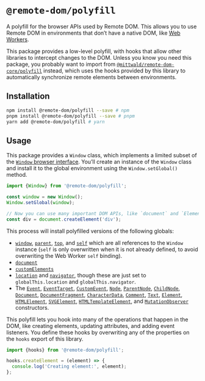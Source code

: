 # `@remote-dom/polyfill`

A polyfill for the browser APIs used by Remote DOM. This allows you to use Remote DOM in environments that don’t have a native DOM, like [Web Workers](https://developer.mozilla.org/en-US/docs/Web/API/Web_Workers_API).

This package provides a low-level polyfill, with hooks that allow other libraries to intercept changes to the DOM. Unless you know you need this package, you probably want to import from [`@mittwald/remote-dom-core/polyfill`](../core/README.md#remote-domcorepolyfill) instead, which uses the hooks provided by this library to automatically synchronize remote elements between environments.

## Installation

```sh
npm install @remote-dom/polyfill --save # npm
pnpm install @remote-dom/polyfill --save # pnpm
yarn add @remote-dom/polyfill # yarn
```

## Usage

This package provides a `Window` class, which implements a limited subset of the [`Window` browser interface](https://developer.mozilla.org/en-US/docs/Web/API/Window). You’ll create an instance of the `Window` class and install it to the global environment using the `Window.setGlobal()` method.

```ts
import {Window} from '@remote-dom/polyfill';

const window = new Window();
Window.setGlobal(window);

// Now you can use many important DOM APIs, like `document` and `Element`:
const div = document.createElement('div');
```

This process will install polyfilled versions of the following globals:

- [`window`](https://developer.mozilla.org/en-US/docs/Web/API/Window/window), [`parent`](https://developer.mozilla.org/en-US/docs/Web/API/Window/parent), [`top`](https://developer.mozilla.org/en-US/docs/Web/API/Window/top), and [`self`](https://developer.mozilla.org/en-US/docs/Web/API/Window/self) which are all references to the `Window` instance (`self` is only overwritten when it is not already defined, to avoid overwriting the Web Worker `self` binding).
- [`document`](https://developer.mozilla.org/en-US/docs/Web/API/Window/document)
- [`customElements`](https://developer.mozilla.org/en-US/docs/Web/API/Window/customElements)
- [`location`](https://developer.mozilla.org/en-US/docs/Web/API/Window/location) and [`navigator`](https://developer.mozilla.org/en-US/docs/Web/API/Window/navigator), though these are just set to `globalThis.location` and `globalThis.navigator`.
- The [`Event`](https://developer.mozilla.org/en-US/docs/Web/API/Event), [`EventTarget`](https://developer.mozilla.org/en-US/docs/Web/API/EventTarget), [`CustomEvent`](https://developer.mozilla.org/en-US/docs/Web/API/CustomEvent), [`Node`](https://developer.mozilla.org/en-US/docs/Web/API/Node), [`ParentNode`](https://developer.mozilla.org/en-US/docs/Web/API/ParentNode), [`ChildNode`](https://developer.mozilla.org/en-US/docs/Web/API/ChildNode), [`Document`](https://developer.mozilla.org/en-US/docs/Web/API/Document), [`DocumentFragment`](https://developer.mozilla.org/en-US/docs/Web/API/DocumentFragment), [`CharacterData`](https://developer.mozilla.org/en-US/docs/Web/API/CharacterData), [`Comment`](https://developer.mozilla.org/en-US/docs/Web/API/Comment), [`Text`](https://developer.mozilla.org/en-US/docs/Web/API/Text), [`Element`](https://developer.mozilla.org/en-US/docs/Web/API/Element), [`HTMLElement`](https://developer.mozilla.org/en-US/docs/Web/API/HTMLElement), [`SVGElement`](https://developer.mozilla.org/en-US/docs/Web/API/SVGElement), [`HTMLTemplateElement`](https://developer.mozilla.org/en-US/docs/Web/API/HTMLTemplateElement), and [`MutationObserver`](https://developer.mozilla.org/en-US/docs/Web/API/MutationObserver) constructors.

This polyfill lets you hook into many of the operations that happen in the DOM, like creating elements, updating attributes, and adding event listeners. You define these hooks by overwriting any of the properties on the `hooks` export of this library.

```ts
import {hooks} from '@remote-dom/polyfill';

hooks.createElement = (element) => {
  console.log('Creating element:', element);
};
```

